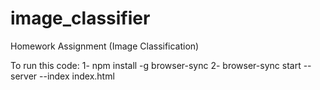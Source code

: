 # image_classifier
Homework Assignment (Image Classification)

To run this code: 
1- npm install -g browser-sync
2- browser-sync start --server --index index.html
